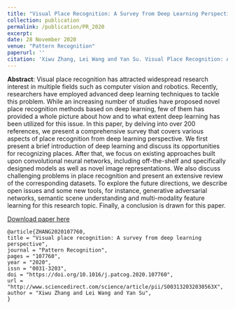 ```yaml
---
title: "Visual Place Recognition: A Survey from Deep Learning Perspective"
collection: publication
permalink: /publication/PR_2020
excerpt:
date: 28 November 2020
venue: "Pattern Recognition"
paperurl: ''
citation: 'Xiwu Zhang, Lei Wang and Yan Su. Visual Place Recognition: A Survey from Deep Learning Perspective. Pattern Recognition. November 2020. https://doi.org/10.1016/j.patcog.2020.107760'
---
```


**Abstract**: Visual place recognition has attracted widespread research interest in multiple fields such as computer vision and robotics. Recently, researchers have employed advanced deep learning techniques to tackle this problem. While an increasing number of studies have proposed novel place recognition methods based on deep learning, few of them has provided a whole picture about how and to what extent deep learning has been utilized for this issue. In this paper, by delving into over 200 references, we present a comprehensive survey that covers various aspects of place recognition from deep learning perspective. We first present a brief introduction of deep learning and discuss its opportunities for recognizing places. After that, we focus on existing approaches built upon convolutional neural networks, including off-the-shelf and specifically designed models as well as novel image representations. We also discuss challenging problems in place recognition and present an extensive review of the corresponding datasets. To explore the future directions, we describe open issues and some new tools, for instance, generative adversarial networks, semantic scene understanding and multi-modality feature learning for this research topic. Finally, a conclusion is drawn for this paper.

[Download paper here](https://doi.org/10.1016/j.patcog.2020.107760)

```
@article{ZHANG2020107760,
title = "Visual place recognition: A survey from deep learning perspective",
journal = "Pattern Recognition",
pages = "107760",
year = "2020",
issn = "0031-3203",
doi = "https://doi.org/10.1016/j.patcog.2020.107760",
url = "http://www.sciencedirect.com/science/article/pii/S003132032030563X",
author = "Xiwu Zhang and Lei Wang and Yan Su",
}
```

